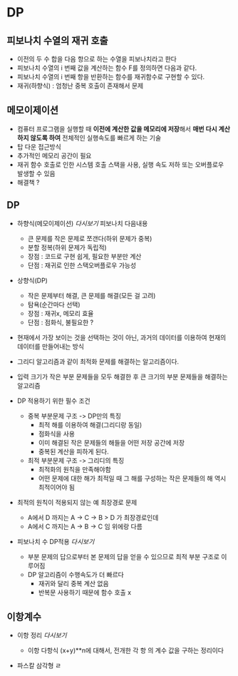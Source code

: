 # DP
## 피보나치 수열의 재귀 호출
- 이전의 두 수 합을 다음 항으로 하는 수열을 피보나치라고 한다
- 피보나치 수열의 i 번째 값을 계산하는 함수 F를 정의하면 다음과 같다.
- 피보나치 수열의 i 번째 항을 반환하는 함수를 재귀함수로 구현할 수 있다.
- 재귀(하향식) : 엄청난 중복 호출이 존재해서 문제

## 메모이제이션
- 컴퓨터 프로그램을 실행할 때 **이전에 계산한 값을 메모리에 저장**해서 **매번 다시 계산하지 않도록 하여** 전체적인 실행속도를 빠르게 하는 기술
- 탑 다운 접근방식
- 추가적인 메모리 공간이 필요
- 재귀 함수 호출로 인한 시스템 호출 스택을 사용, 실행 속도 저하 또는 오버플로우 발생할 수 있음
- 해결책 ?

## DP
- 하향식(메모이제이션)  *다시보기* 피보나치 다음내용
    * 큰 문제를 작은 문제로 쪼갠다(하위 문제가 중복)
    * 분할 정복(하위 문제가 독립적)
    * 장점 : 코드로 구현 쉽게, 필요한 부분만 계산
    * 단점 : 재귀로 인한 스택오버플로우 가능성
- 상향식(DP)
    * 작은 문제부터 해결, 큰 문제를 해결(모든 걸 고려)
    * 탐욕(순간마다 선택)
    * 장점 : 재귀x, 메모리 효율
    * 단점 : 점화식, 불필요한 ?
- 현재에서 가장 보이는 것을 선택하는 것이 아닌, 과거의 데이터를 이용하여 현재의 데이터를 만들어내는 방식
- 그리디 알고리즘과 같이 최적화 문제를 해결하는 알고리즘이다.
- 입력 크기가 작은 부분 문제들을 모두 해결한 후 큰 크기의 부분 문제들을 해결하는 알고리즘
- DP 적용하기 위한 필수 조건
    * 중복 부분문제 구조 -> DP만의 특징
        * 최적 해를 이용하여 해결(그리디랑 동일)
        * 점화식을 사용
        * 이미 해결된 작은 문제들의 해들을 어떤 저장 공간에 저장
        * 중복된 계산을 피하게 된다.
    * 최적 부분문제 구조 -> 그리디의 특징
        * 최적화의 원칙을 만족해야함
        * 어떤 문제에 대한 해가 최적일 때 그 해를 구성하는 작은 문제들의 해 역시 최적이어야 됨
- 최적의 원칙이 적용되지 않는 예 최장경로 문제
    * A에서 D 까지는 A -> C -> B > D 가 최장경로인데
    * A에서 C 까지는 A -> B -> C 임 위에랑 다름

- 피보나치 수 DP적용 *다시보기*
    * 부분 문제의 답으로부터 본 문제의 답을 얻을 수 있으므로 최적 부분 구조로 이루어짐
    * DP 알고리즘이 수행속도가 더 빠르다
        * 재귀와 달리 중복 계산 없음
        * 반복문 사용하기 때문에 함수 호출 x

## 이항계수
- 이항 정리 *다시보기*
    * 이항 다항식 (x+y)**n에 대해서, 전개한 각 항 의 계수 값을 구하는 정리이다

- 파스칼 삼각형
ㄹ